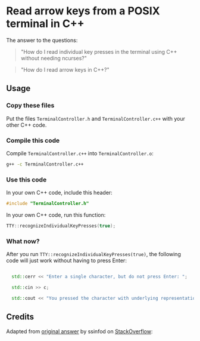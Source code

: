 # Read arrow keys from a POSIX terminal in C++

The answer to the questions:

> "How do I read individual key presses in the terminal using C++ without needing ncurses?"

> "How do I read arrow keys in C++?"

## Usage

### Copy these files

Put the files `TerminalController.h` and `TerminalController.c++` with your other C++ code.

### Compile this code

Compile `TerminalController.c++` into `TerminalController.o`:

```bash
g++ -c TerminalController.c++
```

### Use this code

In your own C++ code, include this header:

```c++
#include "TerminalController.h"
```

In your own C++ code, run this function:

```c++
TTY::recognizeIndividualKeyPresses(true);
```

### What now?

After you run `TTY::recognizeIndividualKeyPresses(true)`, the following code will just work without having to press Enter:

```c++

  std::cerr << "Enter a single character, but do not press Enter: ";

  std::cin >> c;

  std::cout << "You pressed the character with underlying representation " << int{c} << "\n";  
```

## Credits

Adapted from [original answer](credits/original-stack-overflow-answer.c++) by ssinfod on [StackOverflow](https://stackoverflow.com/a/33201364):

